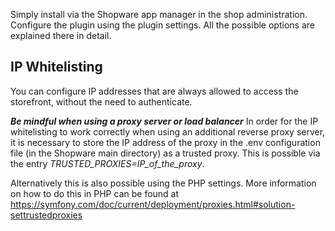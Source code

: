 Simply install via the Shopware app manager in the shop administration.
Configure the plugin using the plugin settings. All the possible options are explained 
there in detail.

## IP Whitelisting

You can configure IP addresses that are always allowed to access the storefront,
without the need to authenticate.

***Be mindful when using a proxy server or load balancer***
In order for the IP whitelisting to work correctly when using an additional reverse proxy server,
it is necessary to store the IP address of the proxy in the .env configuration file
(in the Shopware main directory) as a trusted proxy. This is possible via the entry
_TRUSTED_PROXIES=IP_of_the_proxy_.

Alternatively this is also possible using the PHP settings. More information on how
to do this in PHP can be found at https://symfony.com/doc/current/deployment/proxies.html#solution-settrustedproxies
